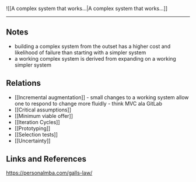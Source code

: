 ![[A complex system that works...|A complex system that works...]]

---
## Notes 
- building a complex system from the outset has a higher cost and likelihood of failure than starting with a simpler system
- a working complex system is derived from expanding on a working simpler system

## Relations

- [[Incremental augmentation]] - small changes to a working system allow one to respond to change more fluidly - think MVC ala GitLab
- [[Critical assumptions]]
- [[Minimum viable offer]] 
- [[Iteration Cycles]]
- [[Prototyping]]
- [[Selection tests]]
- [[Uncertainty]]

## Links and References 

https://personalmba.com/galls-law/
